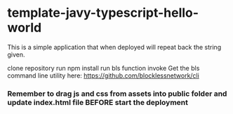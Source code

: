 # template-javy-typescript-hello-world

This is a simple application that when deployed will repeat back the string given.

clone repository
run npm install
run bls function invoke
Get the bls command line utility here: https://github.com/blocklessnetwork/cli

### Remember to drag js and css from assets into public folder and update index.html file BEFORE start the deployment